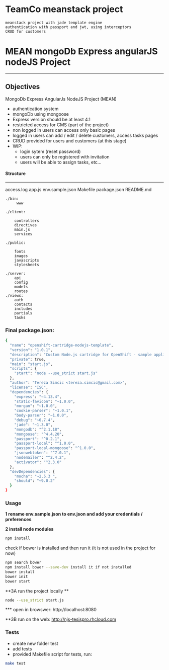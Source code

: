 # TeamCo meanstack project

    meanstack project with jade template engine
    authentication with passport and jwt, using interceptors
    CRUD for customers

# MEAN mongoDb Express angularJS nodeJS Project

--------
## Objectives

MongoDb Express AngularJs NodeJS Project (MEAN)
 - authentication system 
 - mongoDb using mongoose
 - Express version should be at least 4.1
 - restricted access for CMS (part of the project)
 - non logged in users can access only basic pages
 - logged in users can add / edit / delete customers, access tasks pages
 - CRUD provided for users and customers
 (at this stage)
 - WIP:
    - login sytem (reset password)
    - users can only be registered with invitation
    - users will be able to assign tasks, etc...



#### Structure
-------------------------
access.log
app.js
env.sample.json
Makefile
package.json
README.md

    ./bin:
         www

    ./client:

        controllers
        directives
        main.js
        services

    ./public:

        fonts
        images
        javascripts
        stylesheets

    ./server:
        api
        config
        models
        routes
    ./views:
        auth
        contacts
        includes
        partials
        tasks


### Final package.json:
```sh
{
  "name": "openshift-cartridge-nodejs-template",
  "version": "1.0.1",
  "description": "Custom Node.js cartridge for OpenShift - sample application",
  "private": true,
  "main": "start.js",
  "scripts": {
    "start": "node --use_strict start.js"
  },
  "author": "Tereza Simcic <tereza.simcic@gmail.com>",
  "license": "ISC",
  "dependencies": {
    "express": "~4.13.4",
    "static-favicon": "~1.0.0",
    "morgan": "~1.0.0",
    "cookie-parser": "~1.0.1",
    "body-parser": "~1.0.0",
    "debug": "~0.7.4",
    "jade": "~1.3.0",
    "mongodb": "^2.1.18",
    "mongoose": "^4.4.20",
    "passport": "^0.2.1",
    "passport-local": "^1.0.0",
    "passport-local-mongoose": "^1.0.0",
    "jsonwebtoken": "^7.0.1",
    "nodemailer": "^2.4.2",
    "activator": "^2.3.0"
  },
  "devDependencies": {
    "mocha": "~2.5.3 ",
    "should": "~9.0.2"
  }
}

```

### Usage

**1 rename env.sample.json to env.json and add your credentials / preferences**

**2 install node modules**

```sh
npm install
```
check if bower is installed and then run it (it is not used in the project for now)
```sh
npm search bower
npm install bower --save-dev install it if not installed
bower install
bower init
bower start

```
**3A run the project locally **

```sh
node --use_strict start.js
```
*** open in browswer: http://localhost:8080

**3B run on the web: http://njs-tesispro.rhcloud.com
### Tests
- create new folder test
- add tests
- provided Makefile script for tests, run:

```sh
make test
```
